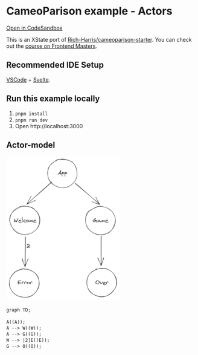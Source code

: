 # CameoParison example - Actors

[Open in CodeSandbox](https://codesandbox.io/embed/github/annaghi/xstate-cameoparison-svelte-actors)

This is an XState port of [Rich-Harris/cameoparison-starter](https://github.com/Rich-Harris/cameoparison-starter).
You can check out the [course on Frontend Masters](https://frontendmasters.com/courses/svelte/building-an-application-frame/).

## Recommended IDE Setup

[VSCode](https://code.visualstudio.com/) + [Svelte](https://marketplace.visualstudio.com/items?itemName=svelte.svelte-vscode).

## Run this example locally

1. `pnpm install`
2. `pnpm run dev`
3. Open http://localhost:3000

## Actor-model

![](cameoparison-actor-model.png)

```mermaid
graph TD;

A((A));
A --> W((W));
A --> G((G));
W --> |2|E((E));
G --> O((O));
```
